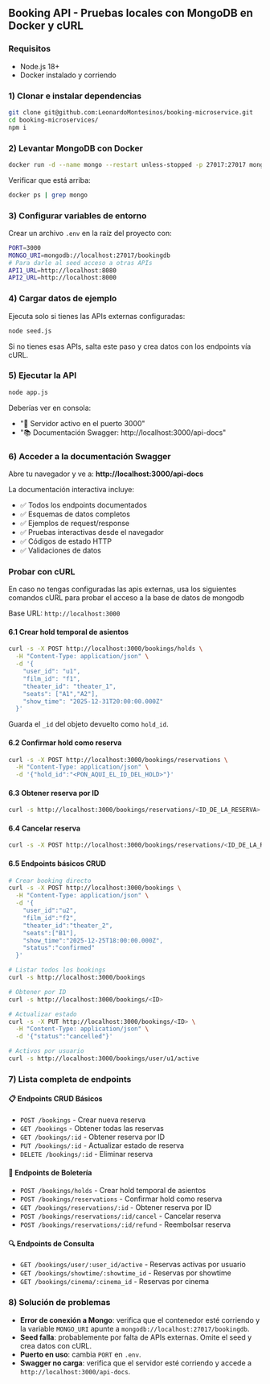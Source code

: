 ## Booking API - Pruebas locales con MongoDB en Docker y cURL

### Requisitos
- Node.js 18+
- Docker instalado y corriendo

### 1) Clonar e instalar dependencias
```bash
git clone git@github.com:LeonardoMontesinos/booking-microservice.git
cd booking-microservices/
npm i
```

### 2) Levantar MongoDB con Docker
```bash
docker run -d --name mongo --restart unless-stopped -p 27017:27017 mongo:7
```

Verificar que está arriba:
```bash
docker ps | grep mongo
```

### 3) Configurar variables de entorno
Crear un archivo `.env` en la raíz del proyecto con:
```bash
PORT=3000
MONGO_URI=mongodb://localhost:27017/bookingdb
# Para darle al seed acceso a otras APIs
API1_URL=http://localhost:8080
API2_URL=http://localhost:8000
```

### 4) Cargar datos de ejemplo
Ejecuta solo si tienes las APIs externas configuradas:
```bash
node seed.js
```

Si no tienes esas APIs, salta este paso y crea datos con los endpoints vía cURL.

### 5) Ejecutar la API
```bash
node app.js
```

Deberías ver en consola:
- "🚀 Servidor activo en el puerto 3000"
- "📚 Documentación Swagger: http://localhost:3000/api-docs"

### 6) Acceder a la documentación Swagger
Abre tu navegador y ve a: **http://localhost:3000/api-docs**

La documentación interactiva incluye:
- ✅ Todos los endpoints documentados
- ✅ Esquemas de datos completos
- ✅ Ejemplos de request/response
- ✅ Pruebas interactivas desde el navegador
- ✅ Códigos de estado HTTP
- ✅ Validaciones de datos

### Probar con cURL

En caso no tengas configuradas las apis externas, usa los siguientes comandos cURL para probar el acceso a la base de datos de mongodb

Base URL: `http://localhost:3000`

#### 6.1 Crear hold temporal de asientos
```bash
curl -s -X POST http://localhost:3000/bookings/holds \
  -H "Content-Type: application/json" \
  -d '{
    "user_id": "u1",
    "film_id": "f1",
    "theater_id": "theater_1",
    "seats": ["A1","A2"],
    "show_time": "2025-12-31T20:00:00.000Z"
  }'
```
Guarda el `_id` del objeto devuelto como `hold_id`.

#### 6.2 Confirmar hold como reserva
```bash
curl -s -X POST http://localhost:3000/bookings/reservations \
  -H "Content-Type: application/json" \
  -d '{"hold_id":"<PON_AQUI_EL_ID_DEL_HOLD>"}'
```

#### 6.3 Obtener reserva por ID
```bash
curl -s http://localhost:3000/bookings/reservations/<ID_DE_LA_RESERVA>
```

#### 6.4 Cancelar reserva
```bash
curl -s -X POST http://localhost:3000/bookings/reservations/<ID_DE_LA_RESERVA>/cancel
```

#### 6.5 Endpoints básicos CRUD
```bash
# Crear booking directo
curl -s -X POST http://localhost:3000/bookings \
  -H "Content-Type: application/json" \
  -d '{
    "user_id":"u2",
    "film_id":"f2",
    "theater_id":"theater_2",
    "seats":["B1"],
    "show_time":"2025-12-25T18:00:00.000Z",
    "status":"confirmed"
  }'

# Listar todos los bookings
curl -s http://localhost:3000/bookings

# Obtener por ID
curl -s http://localhost:3000/bookings/<ID>

# Actualizar estado
curl -s -X PUT http://localhost:3000/bookings/<ID> \
  -H "Content-Type: application/json" \
  -d '{"status":"cancelled"}'

# Activos por usuario
curl -s http://localhost:3000/bookings/user/u1/active
```

### 7) Lista completa de endpoints

#### 📋 **Endpoints CRUD Básicos**
- `POST /bookings` - Crear nueva reserva
- `GET /bookings` - Obtener todas las reservas
- `GET /bookings/:id` - Obtener reserva por ID
- `PUT /bookings/:id` - Actualizar estado de reserva
- `DELETE /bookings/:id` - Eliminar reserva

#### 🎫 **Endpoints de Boletería**
- `POST /bookings/holds` - Crear hold temporal de asientos
- `POST /bookings/reservations` - Confirmar hold como reserva
- `GET /bookings/reservations/:id` - Obtener reserva por ID
- `POST /bookings/reservations/:id/cancel` - Cancelar reserva
- `POST /bookings/reservations/:id/refund` - Reembolsar reserva

#### 🔍 **Endpoints de Consulta**
- `GET /bookings/user/:user_id/active` - Reservas activas por usuario
- `GET /bookings/showtime/:showtime_id` - Reservas por showtime
- `GET /bookings/cinema/:cinema_id` - Reservas por cinema

### 8) Solución de problemas
- **Error de conexión a Mongo**: verifica que el contenedor esté corriendo y la variable `MONGO_URI` apunte a `mongodb://localhost:27017/bookingdb`.
- **Seed falla**: probablemente por falta de APIs externas. Omite el seed y crea datos con cURL.
- **Puerto en uso**: cambia `PORT` en `.env`.
- **Swagger no carga**: verifica que el servidor esté corriendo y accede a `http://localhost:3000/api-docs`.
